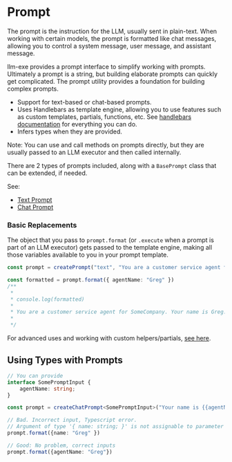 # Prompt

The prompt is the instruction for the LLM, usually sent in plain-text. When working with certain models, the prompt is formatted like chat messages, allowing you to control a system message, user message, and assistant message.

llm-exe provides a prompt interface to simplify working with prompts. Ultimately a prompt is a string, but building elaborate prompts can quickly get complicated. The prompt utility provides a foundation for building complex prompts.

- Support for text-based or chat-based prompts.
- Uses Handlebars as template engine, allowing you to use features such as custom templates, partials, functions, etc. See [handlebars documentation](https://handlebarsjs.com/guide/) for everything you can do.
- Infers types when they are provided.

Note: You can use and call methods on prompts directly, but they are usually passed to an LLM executor and then called internally.

There are 2 types of prompts included, along with a `BasePrompt` class that can be extended, if needed.

See:
- [Text Prompt](/prompt/text.html)
- [Chat Prompt](/prompt/chat.html)

### Basic Replacements
The object that you pass to `prompt.format` (or `.execute` when a prompt is part of an LLM executor) gets passed to the template engine, making all those variables available to you in your prompt template.
```typescript
const prompt = createPrompt("text", "You are a customer service agent for SomeCompany. Your name is {{agentName}}.")

const formatted = prompt.format({ agentName: "Greg" })
/**
 * 
 * console.log(formatted)
 * 
 * You are a customer service agent for SomeCompany. Your name is Greg.
 * 
 */
```

For advanced uses and working with custom helpers/partials, [see here](/prompt/advanced.html).

## Using Types with Prompts

```typescript
// You can provide 
interface SomePromptInput {
    agentName: string;
}

const prompt = createChatPrompt<SomePromptInput>("Your name is {{agentName}}");

// Bad. Incorrect input, Typescript error.
// Argument of type '{ name: string; }' is not assignable to parameter of type 'SomePromptInput'.
prompt.format({name: "Greg" })

// Good: No problem, correct inputs
prompt.format({agentName: "Greg"})
```